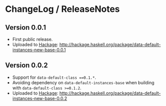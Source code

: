 # ChangeLog / ReleaseNotes


## Version 0.0.1

* First public release.
* Uploaded to [Hackage][]: <http://hackage.haskell.org/package/data-default-instances-new-base-0.0.1>

## Version 0.0.2

* Support for `data-default-class ==0.1.*`.
* Avoiding dependency on `data-default-instances-base` when building with
  `data-default-class >=0.1.2`.
* Uploaded to [Hackage][]: <http://hackage.haskell.org/package/data-default-instances-new-base-0.0.2>



[Hackage]:
  http://hackage.haskell.org/
  "HackageDB (or just Hackage) is a collection of releases of Haskell packages."
